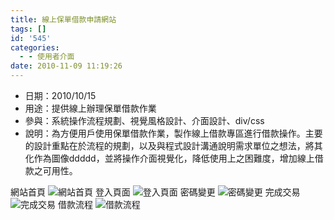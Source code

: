 ```yaml
---
title: 線上保單借款申請網站
tags: []
id: '545'
categories:
  - - 使用者介面
date: 2010-11-09 11:19:26
---
```


*   日期：2010/10/15
*   用途：提供線上辦理保單借款作業
*   參與：系統操作流程規劃、視覺風格設計、介面設計、div/css
*   說明：為方便用戶使用保單借款作業，製作線上借款專區進行借款操作。主要的設計重點在於流程的規劃，以及與程式設計溝通說明需求單位之想法，將其化作為圖像ddddd，並將操作介面視覺化，降低使用上之困難度，增加線上借款之可用性。

網站首頁 ![網站首頁](https://oberonlai.blog/wp-content/uploads/2010/11/01.jpg) 登入頁面 ![登入頁面](https://oberonlai.blog/wp-content/uploads/2010/11/02.jpg) 密碼變更 ![密碼變更](https://oberonlai.blog/wp-content/uploads/2010/11/032.jpg) 完成交易 ![完成交易](https://oberonlai.blog/wp-content/uploads/2010/11/041.jpg) 借款流程 ![借款流程](https://oberonlai.blog/wp-content/uploads/2010/11/05.jpg)
